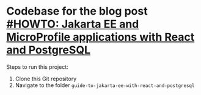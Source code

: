 # Codebase for the blog post [#HOWTO: Jakarta EE and MicroProfile applications with React and PostgreSQL](https://rieckpil.de/jakarta-ee-and-microprofile-applications-with-react-and-postgresql)

Steps to run this project:

1. Clone this Git repository
2. Navigate to the folder `guide-to-jakarta-ee-with-react-and-postgresql`